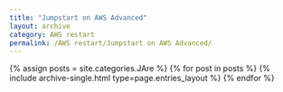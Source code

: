 ```yaml
---
title: "Jumpstart on AWS Advanced"
layout: archive
category: AWS restart
permalink: /AWS restart/Jumpstart on AWS Advanced/
---
```


{% assign posts = site.categories.JAre %}
{% for post in posts %} {% include archive-single.html type=page.entries_layout %} {% endfor %}

<!-- 공백이 있는 카테고리 같은경우 ['카테고리명']의 형식으로 만들어주기 -->
